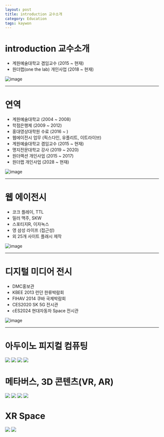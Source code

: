 ```yaml
---
layout: post
title: introduction 교수소개
category: Education
tags: kaywon
---
```


# introduction 교수소개

* 계원예술대학교 겸임교수 (2015 ~ 현재)
* 원더랩(one the lab) 개인사업 (2018 ~ 현재)

![image](https://github.com/gunug/gunug.github.io/assets/52345276/bc795e46-15a6-4d97-9299-fc20b3abb1a1)


---

# 연역
* 계원예술대학교 (2004 ~ 2008)
* 학점은행제 (2009 ~ 2012)
* 홍대영상대학원 수료 (2016 ~ )
* 웹에이전시 업무 (픽스다인, 유플리트, 이트라이브)
* 계원예술대학교 겸임교수 (2015 ~ 현재)
* 명지전문대학교 강사 (2019 ~ 2020)
* 원더랙션 개인사업 (2015 ~ 2017)
* 원더랩 개인사업 (2028 ~ 현재)

![image](https://github.com/gunug/gunug.github.io/assets/52345276/14f40b15-f562-4771-bbd7-0390004882d2)

---

# 웹 에이전시
* 코크 플레이, TTL
* 밀러 맥주, SKW
* 스포티지R, 이자녹스
* 영 삼성 라이프 (접근성)
* 외 25개 사이트 플래시 제작

![image](https://github.com/gunug/gunug.github.io/assets/52345276/a8e5e0fe-cb2e-49cc-b882-f8fd708b376f)

---

# 디지털 미디어 전시
* DMC홍보관
* KBEE 2013 런던 한류박람회
* FIHAV 2014 쿠바 국제박람회
* CES2020 SK 5G 전시관
* cES2024 현대자동차 Space 전시관

![image](https://github.com/gunug/gunug.github.io/assets/52345276/f1d31209-44ab-4bd6-8a32-85edb99c04f8)

---

# 아두이노 피지컬 컴퓨팅
<img src="../file/gif/arduino_motor.gif" />
<img src="../file/gif/arduino_segment.gif.gif" />
<img src="../file/gif/physical_rotator.gif" />
<img src="../file/gif/physical_rotator_content1.gif.gif" />

# 메타버스, 3D 콘텐츠(VR, AR)
<img src="../file/gif/metaverse1.gif" />
<img src="../file/gif/metaverse2.gif" />
<img src="../file/gif/tracking.gif" />
<img src="../file/gif/vr1.gif" />

# XR Space
<img src="../file/gif/xr_space1.gif.gif" />
<img src="../file/gif/xr_space2.gif.gif" />